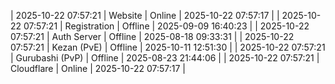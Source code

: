 | 2025-10-22 07:57:21 | Website | Online | 2025-10-22 07:57:17 |
| 2025-10-22 07:57:21 | Registration | Offline | 2025-09-09 16:40:23 |
| 2025-10-22 07:57:21 | Auth Server | Offline | 2025-08-18 09:33:31 |
| 2025-10-22 07:57:21 | Kezan (PvE) | Offline | 2025-10-11 12:51:30 |
| 2025-10-22 07:57:21 | Gurubashi (PvP) | Offline | 2025-08-23 21:44:06 |
| 2025-10-22 07:57:21 | Cloudflare | Online | 2025-10-22 07:57:17 |
